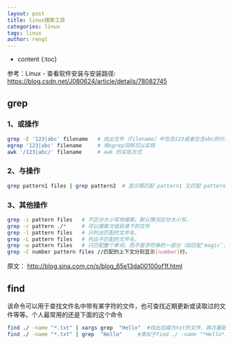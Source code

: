 ```yaml
---
layout: post
title: linux搜索工具
categories: linux
tags: linux
author: renql
---
```


* content
{:toc}

参考：Linux - 查看软件安装与安装路径: https://blog.csdn.net/J080624/article/details/78082745

## grep ##
### 1、或操作 ###
```bash
grep -E '123|abc' filename   # 找出文件（filename）中包含123或者包含abc的行，-E指用正则表达式来描述关键词
egrep '123|abc' filename     # 用egrep同样可以实现
awk '/123|abc/' filename     # awk 的实现方式
```

### 2、与操作 ###
```bash
grep pattern1 files | grep pattern2  # 显示既匹配 pattern1 又匹配 pattern2 的行。
```

### 3、其他操作 ###
```bash
grep -i pattern files   # 不区分大小写地搜索。默认情况区分大小写，
grep -r pattern ./*     # 可以搜索次级目录下的文件
grep -l pattern files   # 只列出匹配的文件名，
grep -L pattern files   # 列出不匹配的文件名，
grep -w pattern files   # 只匹配整个单词，而不是字符串的一部分（如匹配‘magic’，而不是‘magical’），
grep -C number pattern files //匹配的上下文分别显示[number]行，
```

原文： http://blog.sina.com.cn/s/blog_65e13da00100of1f.html

## find 
该命令可以用于查找文件名中带有某字符的文件，也可查找近期更新或读取过的文件等等。个人最常用的还是下面的这个命令
```bash
find ./ -name "*.txt" | xargs grep  "Hello"  #找出后缀为txt的文件，再次基础上再筛选出文件内容中有Hello的
find ./ -name "*.txt" | grep  "Hello"     #类似于find ./ -name "*Hello*.txt"
```
